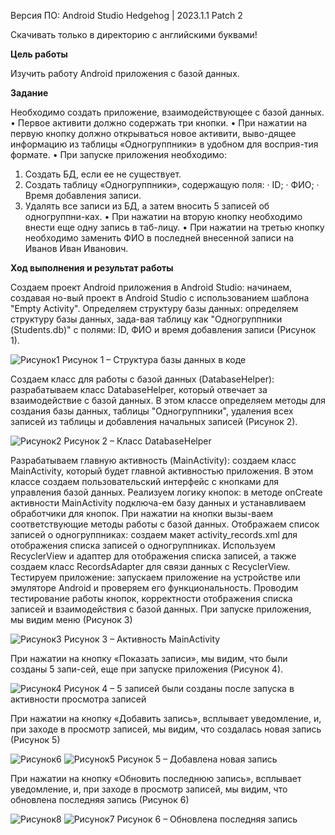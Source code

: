 Версия ПО: Android Studio Hedgehog | 2023.1.1 Patch 2

Скачивать только в директорию с английскими буквами!

**Цель работы**

Изучить работу Android приложения с базой данных.

**Задание**

Необходимо создать приложение, взаимодействующее с базой данных. 
•	Первое активити должно содержать три кнопки. 
•	При нажатии на первую кнопку должно открываться новое активити, выво-дящее информацию из таблицы «Одногруппники» в удобном для восприя-тия формате.
•	При запуске приложения необходимо:
1.    Создать БД, если ее не существует.
2.    Создать таблицу «Одногруппники», содержащую поля:
·	ID;
·	ФИО;
·	Время добавления записи.
3.    Удалять все записи из БД, а затем вносить 5 записей об одногруппни-ках.
•	При нажатии на вторую кнопку необходимо внести еще одну запись в таб-лицу.
•	При нажатии на третью кнопку необходимо заменить ФИО в последней внесенной записи на Иванов Иван Иванович.

**Ход выполнения и результат работы**
  
Создаем проект Android приложения в Android Studio: начинаем, создавая но-вый проект в Android Studio с использованием шаблона "Empty Activity".
Определяем структуру базы данных: определяем структуру базы данных, зада-вая таблицу как "Одногруппники (Students.db)" с полями: ID, ФИО и время добавления записи (Рисунок 1).

![Рисунок1](https://github.com/nuafirytiasewo/lab2/assets/103138302/9fd5829d-a8c8-461d-8d47-30328b52e4b8)
Рисунок 1 – Структура базы данных в коде

Создаем класс для работы с базой данных (DatabaseHelper): разрабатываем класс DatabaseHelper, который отвечает за взаимодействие с базой данных. В этом классе определяем методы для создания базы данных, таблицы "Одногруппники", удаления всех записей из таблицы и добавления начальных записей (Рисунок 2).

![Рисунок2](https://github.com/nuafirytiasewo/lab2/assets/103138302/f901ac8a-b080-4356-80d4-a45171030a18)
Рисунок 2 – Класс DatabaseHelper

Разрабатываем главную активность (MainActivity): создаем класс MainActivity, который будет главной активностью приложения. В этом классе создаем пользовательский интерфейс с кнопками для управления базой данных.
Реализуем логику кнопок: в методе onCreate активности MainActivity подключа-ем базу данных и устанавливаем обработчики для кнопок. При нажатии на кнопки вызы-ваем соответствующие методы работы с базой данных.
Отображаем список записей о одногруппниках: создаем макет activity_records.xml для отображения списка записей о одногруппниках. Используем RecyclerView и адаптер для отображения списка записей, а также создаем класс RecordsAdapter для связи данных с RecyclerView.
Тестируем приложение: запускаем приложение на устройстве или эмуляторе Android и проверяем его функциональность. Проводим тестирование работы кнопок, корректности отображения списка записей и взаимодействия с базой данных. 
При запуске приложения, мы видим меню (Рисунок 3)

![Рисунок3](https://github.com/nuafirytiasewo/lab2/assets/103138302/d45fdb96-98d4-4c55-92a9-a24b272a0060)
Рисунок 3 – Активность MainActivity

При нажатии на кнопку «Показать записи», мы видим, что были созданы 5 запи-сей, еще при запуске приложения (Рисунок 4).

![Рисунок4](https://github.com/nuafirytiasewo/lab2/assets/103138302/e7ee8477-2e92-4470-84b5-4c899c75d753)
Рисунок 4 – 5 записей были созданы после запуска в активности просмотра записей

При нажатии на кнопку «Добавить запись», всплывает уведомление, и, при заходе в просмотр записей, мы видим, что создалась новая запись (Рисунок 5)
 
![Рисунок6](https://github.com/nuafirytiasewo/lab2/assets/103138302/ee91afbf-21ff-4a20-b371-7679ceb466fe)
![Рисунок5](https://github.com/nuafirytiasewo/lab2/assets/103138302/745d8573-25b0-41aa-9be7-3f551fcb1ff9)
Рисунок 5 – Добавлена новая запись

При нажатии на кнопку «Обновить последнюю запись», всплывает уведомление, и, при заходе в просмотр записей, мы видим, что обновлена последняя запись (Рисунок 6)
 
![Рисунок8](https://github.com/nuafirytiasewo/lab2/assets/103138302/e3d3a452-7b09-46ac-b307-34b637c111d1)
![Рисунок7](https://github.com/nuafirytiasewo/lab2/assets/103138302/0e67ec62-d696-4131-9aed-a9dec2df685b)
Рисунок 6 – Обновлена последняя запись
